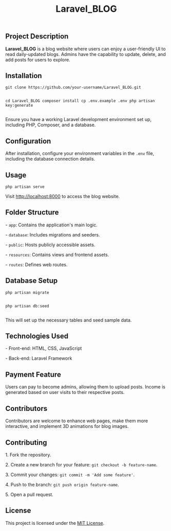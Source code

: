 <!-- <p align="center"><a href="https://laravel.com" target="_blank"><img src="https://raw.githubusercontent.com/laravel/art/master/logo-lockup/5%20SVG/2%20CMYK/1%20Full%20Color/laravel-logolockup-cmyk-red.svg" width="400"></a></p>

<p align="center">
<a href="https://travis-ci.org/laravel/framework"><img src="https://travis-ci.org/laravel/framework.svg" alt="Build Status"></a>
<a href="https://packagist.org/packages/laravel/framework"><img src="https://img.shields.io/packagist/dt/laravel/framework" alt="Total Downloads"></a>
<a href="https://packagist.org/packages/laravel/framework"><img src="https://img.shields.io/packagist/v/laravel/framework" alt="Latest Stable Version"></a>
<a href="https://packagist.org/packages/laravel/framework"><img src="https://img.shields.io/packagist/l/laravel/framework" alt="License"></a>
</p>

## About Laravel

Laravel is a web application framework with expressive, elegant syntax. We believe development must be an enjoyable and creative experience to be truly fulfilling. Laravel takes the pain out of development by easing common tasks used in many web projects, such as:

- [Simple, fast routing engine](https://laravel.com/docs/routing).
- [Powerful dependency injection container](https://laravel.com/docs/container).
- Multiple back-ends for [session](https://laravel.com/docs/session) and [cache](https://laravel.com/docs/cache) storage.
- Expressive, intuitive [database ORM](https://laravel.com/docs/eloquent).
- Database agnostic [schema migrations](https://laravel.com/docs/migrations).
- [Robust background job processing](https://laravel.com/docs/queues).
- [Real-time event broadcasting](https://laravel.com/docs/broadcasting).

Laravel is accessible, powerful, and provides tools required for large, robust applications.

## Learning Laravel

Laravel has the most extensive and thorough [documentation](https://laravel.com/docs) and video tutorial library of all modern web application frameworks, making it a breeze to get started with the framework.

If you don't feel like reading, [Laracasts](https://laracasts.com) can help. Laracasts contains over 1500 video tutorials on a range of topics including Laravel, modern PHP, unit testing, and JavaScript. Boost your skills by digging into our comprehensive video library.

## Laravel Sponsors

We would like to extend our thanks to the following sponsors for funding Laravel development. If you are interested in becoming a sponsor, please visit the Laravel [Patreon page](https://patreon.com/taylorotwell).

### Premium Partners

- **[Vehikl](https://vehikl.com/)**
- **[Tighten Co.](https://tighten.co)**
- **[Kirschbaum Development Group](https://kirschbaumdevelopment.com)**
- **[64 Robots](https://64robots.com)**
- **[Cubet Techno Labs](https://cubettech.com)**
- **[Cyber-Duck](https://cyber-duck.co.uk)**
- **[Many](https://www.many.co.uk)**
- **[Webdock, Fast VPS Hosting](https://www.webdock.io/en)**
- **[DevSquad](https://devsquad.com)**
- **[Curotec](https://www.curotec.com/services/technologies/laravel/)**
- **[OP.GG](https://op.gg)**
- **[WebReinvent](https://webreinvent.com/?utm_source=laravel&utm_medium=github&utm_campaign=patreon-sponsors)**
- **[Lendio](https://lendio.com)**

## Contributing

Thank you for considering contributing to the Laravel framework! The contribution guide can be found in the [Laravel documentation](https://laravel.com/docs/contributions).

## Code of Conduct

In order to ensure that the Laravel community is welcoming to all, please review and abide by the [Code of Conduct](https://laravel.com/docs/contributions#code-of-conduct).

## Security Vulnerabilities

If you discover a security vulnerability within Laravel, please send an e-mail to Taylor Otwell via [taylor@laravel.com](mailto:taylor@laravel.com). All security vulnerabilities will be promptly addressed.

## License

The Laravel framework is open-sourced software licensed under the [MIT license](https://opensource.org/licenses/MIT).
 -->

 <!DOCTYPE html>
<html lang="en">
<head>
    <meta charset="UTF-8">
    <meta name="viewport" content="width=device-width, initial-scale=1.0">
</head>
<body>
    <header>
        <h1>Laravel_BLOG</h1>
    </header>
    <section>
        <h2>Project Description</h2>
        <p><strong>Laravel_BLOG</strong> is a blog website where users can enjoy a user-friendly UI to read daily-updated blogs. Admins have the capability to update, delete, and add posts for users to explore.</p>
    </section>
    <section>
        <h2>Installation</h2>
        <pre><code>git clone https://github.com/your-username/Laravel_BLOG.git

cd Laravel_BLOG
composer install
cp .env.example .env
php artisan key:generate</code></pre>

<p>Ensure you have a working Laravel development environment set up, including PHP, Composer, and a database.</p>
</section>
    <section>
        <h2>Configuration</h2>
        <p>After installation, configure your environment variables in the <code>.env</code> file, including the database connection details.</p>
    </section>
    <section>
        <h2>Usage</h2>
        <pre><code>php artisan serve</code></pre>
        <p>Visit <a href="http://localhost:8000" target="_blank">http://localhost:8000</a> to access the blog website.</p>
    </section>
    <section>
        <h2>Folder Structure</h2>
        <p>- <code>app</code>: Contains the application's main logic.</p>
        <p>- <code>database</code>: Includes migrations and seeders.</p>
        <p>- <code>public</code>: Hosts publicly accessible assets.</p>
        <p>- <code>resources</code>: Contains views and frontend assets.</p>
        <p>- <code>routes</code>: Defines web routes.</p>
    </section>
    <section>
        <h2>Database Setup</h2>
        <pre><code>php artisan migrate

php artisan db:seed</code></pre>

<p>This will set up the necessary tables and seed sample data.</p>
</section>
    <section>
        <h2>Technologies Used</h2>
        <p>- Front-end: HTML, CSS, JavaScript</p>
        <p>- Back-end: Laravel Framework</p>
    </section>
    <section>
        <h2>Payment Feature</h2>
        <p>Users can pay to become admins, allowing them to upload posts. Income is generated based on user visits to their respective posts.</p>
    </section>
    <section>
        <h2>Contributors</h2>
        <p>Contributors are welcome to enhance web pages, make them more interactive, and implement 3D animations for blog images.</p>
    </section>
    <section>
        <h2>Contributing</h2>
        <p>1. Fork the repository.</p>
        <p>2. Create a new branch for your feature: <code>git checkout -b feature-name</code>.</p>
        <p>3. Commit your changes: <code>git commit -m 'Add some feature'</code>.</p>
        <p>4. Push to the branch: <code>git push origin feature-name</code>.</p>
        <p>5. Open a pull request.</p>
    </section>
    <section>
        <h2>License</h2>
        <p>This project is licensed under the <a href="#">MIT License</a>.</p>
    </section>

</body>
</html>
